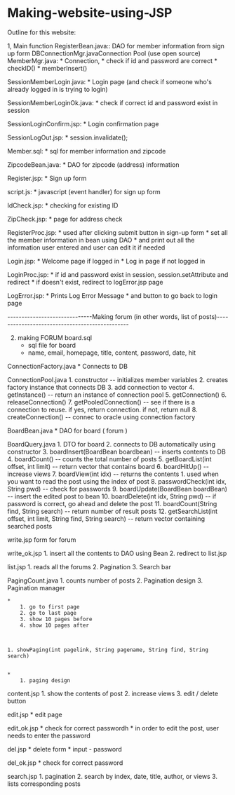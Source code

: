# Making-website-using-JSP

Outline for this website:

1, Main function
RegisterBean.java::
      DAO for member information from sign up form DBConnectionMgr.javaConnection Pool (use open source)
MemberMgr.java:
	* Connection, 
	* check if id and password are correct
	* checkID()
	* memberInsert()

SessionMemberLogin.java:
	* Login page (and check if someone who's already logged in is trying to login)

SessionMemberLoginOk.java:
	* check if correct id and password exist in session

SessionLoginConfirm.jsp:
	* Login confirmation page

SessionLogOut.jsp:
	* session.invalidate();

Member.sql:
	* sql for member information and zipcode 

ZipcodeBean.java:
	* DAO for zipcode (address) information

Register.jsp:
	* Sign up form

script.js:
	* javascript (event handler) for sign up form 

IdCheck.jsp:
	* checking for existing ID

ZipCheck.jsp:
	* page for address check

RegisterProc.jsp:
	* used after clicking submit button in sign-up form
	* set all the member information in bean using DAO
	* and print out all the information user entered and user can edit it if needed

Login.jsp:
	* Welcome page if logged in
	* Log in page if not logged in

LoginProc.jsp:
	* if id and password exist in session, session.setAttribute and redirect
	* if doesn't exist, redirect to logError.jsp page

LogError.jsp:
	* Prints Log Error Message
	* and button to go back to login page


------------------------------Making forum (in other words, list of posts)-----------------------------------------------

2. making FORUM
board.sql
	* sql file for board
	* name, email, homepage, title, content, password, date, hit

ConnectionFactory.java
	* Connects to DB

ConnectionPool.java
	1. constructor -- initializes member variables
	2. creates factory instance that connects DB
	3. add connection to vector
	4. getInstance() -- return an instance of connection pool
	5. getConnection() 
	6. releaseConnection()
	7. getPooledConnection() -- see if there is a connection to reuse. if yes, return connection. if not, return null
	8. createConnection() -- connec to oracle using connection factory

BoardBean.java
	* DAO for board ( forum )

BoardQuery.java
		1. DTO for board
		2. connects to DB automatically using constructor
		3. boardInsert(BoardBean boardbean) -- inserts contents to DB
		4. boardCount() -- counts the total number of posts
		5. getBoardList(int offset, int limit) -- return vector that contains board
		6. boardHitUp() -- increase views
		7. boardView(int idx) -- returns the contents
		1. used when you want to read the post using the index of post
		8. passwordCheck(int idx, String pwd) -- check for passwords
		9. boardUpdate(BoardBean boardBean) -- insert the edited post to bean
		10. boardDelete(int idx, String pwd) -- if password is correct, go ahead and delete the post
		11. boardCount(String find, String search) -- return number of result posts
		12. getSearchList(int offset, int limit, String find, String search) -- return vector containing searched posts

write.jsp
		 form for forum

write_ok.jsp
	1. insert all the contents to DAO using Bean
	2. redirect to list.jsp

list.jsp
	1. reads all the forums
	2. Pagination
	3. Search bar

PagingCount.java
	1. counts number of posts
	2. Pagination design
	3. Pagination manager


	* 
		1. go to first page
		2. go to last page
		3. show 10 pages before
		4. show 10 pages after



	1. showPaging(int pagelink, String pagename, String find, String search)


	* 
		1. paging design


content.jsp
	1. show the contents of post
	2. increase views
	3. edit / delete button

edit.jsp
	* edit page

edit_ok.jsp
	* check for correct passwordh
	* in order to edit the post, user needs to enter the password

del.jsp
	* delete form
	* input - password

del_ok.jsp
	* check for correct password

search.jsp
	1. pagination
	2. search by index, date, title, author, or views
	3. lists corresponding posts


